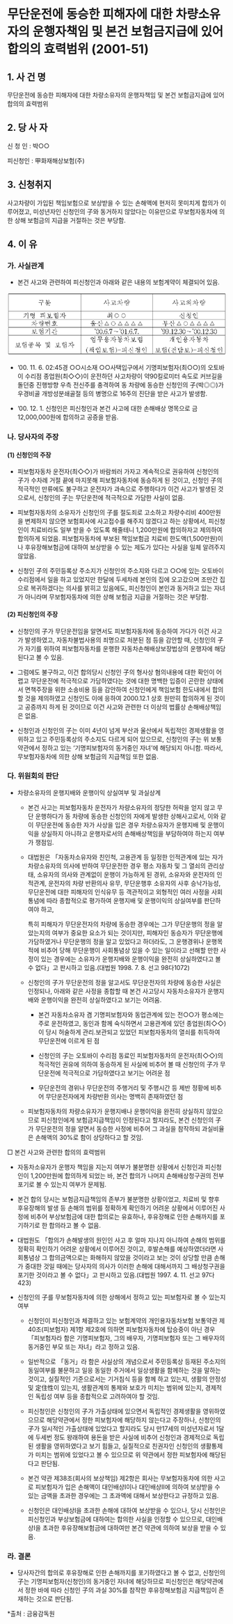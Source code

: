 # 무단운전에 동승한 피해자에 대한 차량소유자의 운행자책임 및 본건 보험금지급에 있어 합의의 효력범위 (2001-51)

## 1. 사 건 명
무단운전에 동승한 피해자에 대한 차량소유자의 운행자책임 및 본건 보험금지급에 있어 합의의 효력범위


## 2. 당 사 자

신 청 인 : 박○○ 

피신청인 : 甲화재해상보험(주) 


## 3. 신청취지
사고차량이 가입된 책임보험으로 보상받을 수 있는 손해액에 현저히 못미치게 합의가 이루어졌고, 미성년자인 신청인의 子와 동거하지 않았다는 이유만으로 무보험자동차에 의한 상해 보험금의 지급을 거절하는 것은 부당함.

## 4. 이   유
### 가. 사실관계
* 본건 사고와 관련하여 피신청인과 아래와 같은 내용의 보험계약이 체결되어 있음.

 ![alt image](https://raw.githubusercontent.com/aijinet/bodoc-claim-contents/master/contents/images/72_1.PNG)

<!--
구분
사고차량
사고외차량
기명 피보험자
최○○
신청인
차량번호
울산△○△△△△
부산△○△△△△
보험기간
’00.6.7～’01.6.7.
’99.12.30～’00.12.30
보험종목 및 보험자
업무용자동차보험
(책임보험)-피신청인
개인용자동차
보험(전담보)-피신청인-->


* ’00. 11. 6. 02:45경 ○○시소재 ○○사택입구에서 기명피보험자(최○○)의 오토바이 수리점 종업원(최◇◇)이 운전하던 사고차량이 약90킬로미터 속도로 커브길을 돌던중 진행방향 우측 전신주를 충격하여 동 차량에 동승한 신청인의 子(박◎◎)가 우경비골 개방성분쇄골절 등의 병명으로 16주의 진단을 받은 사고가 발생함.

* ’00. 12. 1. 신청인은 피신청인과 본건 사고에 대한 손해배상 명목으로 금 12,000,000원에  합의하고 공증을 받음.

### 나. 당사자의 주장
####   (1) 신청인의 주장
* 피보험자동차 운전자(최◇◇)가 바람쐬러 가자고 계속적으로 권유하여 신청인의 子가 수차례 거절 끝에 마지못해 피보험자동차에 동승하게 된 것이고, 신청인 子의 적극적인 만류에도 불구하고 운전자가 과속으로 주행하다가 이건 사고가 발생된 것으로서, 신청인의 子는 무단운전에 적극적으로 가담한 사실이 없음.

* 피보험자동차의 소유자가 신청인의 子를 절도죄로 고소하고 차량수리비 400만원을 변제하지 않으면 보험회사에 사고접수를 해주지 않겠다고 하는 상황에서, 피신청인이 치료비라도 일부 받을 수 있도록 해줄테니 1,200만원에 합의하자고 제의하여 합의하게 되었음. 피보험자동차에 부보된 책임보험금 치료비 한도액(1,500만원)이나 후유장해보험금에 대하여 보상받을 수 있는 제도가 있다는 사실을 일체 알려주지 않았음.

* 신청인 子의 주민등록상 주소지가 신청인의 주소지와 다르고 ○○에 있는 오토바이 수리점에서 일을 하고 있었지만 한달에 두세차례 본인의 집에 오고갔으며 조만간 집으로 복귀하겠다는 의사를 밝히고 있음에도, 피신청인이 본인과 동거하고 있는 자녀가 아니라며 무보험자동차에 의한 상해 보험금 지급을 거절하는 것은 부당함.

#### (2) 피신청인의 주장
* 신청인의 子가 무단운전임을 알면서도 피보험자동차에 동승하여 가다가 이건 사고가 발생하였고, 자동차불법사용의 죄명으로 처분된 점 등을 감안할 때, 신청인의 子가 자기를 위하여 피보험자동차를 운행한 자동차손해배상보장법상의 운행자에 해당된다고 볼 수 있음.

* 그럼에도 불구하고, 이건 합의당시 신청인 子의 형사상 혐의내용에 대한 확인이 어렵고 무단운전에 적극적으로 가담하였다는 것에 대한 명백한 입증이 곤란한 상태에서 면책주장을 위한 소송비용 등을 감안하여 신청인에게 책임보험 한도내에서 합의할 것을 제의하였고 신청인도 이에 응하여 2000.12.1 상호 원만히 합의하게 된 것이고 공증까지 하게 된 것이므로 이건 사고와 관련한 더 이상의 법률상 손해배상책임은 없음. 

* 신청인과 신청인의 子는 이미 4년이 넘게 부산과 울산에서 독립적인 경제생활을 영위하고 있고 주민등록상의 주소지도 다르게 되어 있으므로, 신청인의 子는 위 보통약관에서 정하고 있는 ‘기명피보험자의 동거중인 자녀’에 해당되지 아니함. 따라서, 무보험자동차에 의한 상해 보험금의 지급책임 또한 없음.

### 다. 위원회의 판단

* 차량소유자의 운행지배와 운행이익 상실여부 및 과실상계 

  * 본건 사고는 피보험자동차 운전자가 차량소유자의 정당한 허락을 얻지 않고 무단 운행하다가 동 차량에 동승한 신청인의 자에게 발생한 상해사고로서, 이와 같이 무단운전에 동승한 자가 사상을 입은 경우 차량소유자가 운행지배 및 운행이익을 상실하지 아니하고 운행자로서의 손해배상책임을 부담하여야 하는지 여부가 쟁점임.

  * 대법원은 「자동차소유자와 친인척, 고용관계 등 일정한 인적관계에 있는 자가 차량소유자의 의사에 반하여 무단운전한 경우 평소 자동차 및 그 열쇠의 관리상태, 소유자의 의사와 관계없이 운행이 가능하게 된 경위, 소유자와 운전자의 인적관계, 운전자의 차량 반환의사 유무, 무단운행후 소유자의 사후 승낙가능성, 무단운전에 대한 피해자의 인식유무 등 객관적이고 외형적인 여러 사정을 사회통념에 따라 종합적으로 평가하여 운행지배 및 운행이익의 상실여부를 판단하여야 하고,

    특히 피해자가  무단운전자의 차량에 동승한 경우에는 그가 무단운행의 정을 알았는지의 여부가 중요한 요소가 되는 것이지만, 피해자인 동승자가 무단운행에 가담하였거나 무단운행의 정을 알고 있었다고 하더라도, 그 운행경위나 운행목적에 비추어 당해 무단운행이 사회통념상 있을 수 있는 일이라고 선해할 만한 사정이 있는 경우에는 소유자가 운행지배와 운행이익을 완전히 상실하였다고 볼 수 없다」고 판시하고 있음.(대법원 1998. 7. 8. 선고 98다1072)

  * 신청인의 子가 무단운전의 정을 알고서도 무단운전자의 차량에 동승한 사실은 인정되나, 아래와 같은 사정을 종합할 때 본건 사고당시 자동차소유자가 운행지배와 운행이익을 완전히 상실하였다고 보기는 어려움.

    - 본건 자동차소유자 겸 기명피보험자와 동업관계에 있는 전○○가 평소에는 주로 운전하였고, 동인과 함께 숙식하면서 고용관계에 있던 종업원(최◇◇)이 당시 허술하게 관리․보관되고 있었던 피보험자동차의 열쇠를 취득하여 무단운전에 이르게 된 점 

     - 신청인의 子는 오토바이 수리점 동료인 피보험자동차의 운전자(최◇◇)의 적극적인 권유에 의하여 동승하게 된 사실에 비추어 볼 때 신청인의 子가 무단운전에 적극적으로 가담하였다고 보기는 어려운 점

     - 무단운전의 경위나 무단운전의 주행거리 및 주행시간 등 제반 정황에 비추어 무단운전자에게 차량반환 의사는 명백히 존재하였던 점

  * 피보험자동차의 차량소유자가 운행지배나 운행이익을 완전히 상실하지 않았으므로 피신청인에게 보험금지급책임이 인정된다고 할지라도, 본건 신청인의 子가 무단운전의 정을 알면서 동승한 사정에 비추어 그 과실을 참작하되 과실비율은 손해액의 30%로 함이 상당하다고 할 것임.

□ 본건 사고와 관련한 합의의 효력범위

  * 자동차소유자가 운행자 책임을 지는지 여부가 불분명한 상황에서 신청인과 피신청인이 1,200만원에 합의하게 되었는 바, 본건 합의가 나머지 손해배상청구권의 전부포기로 볼 수 있는지 여부가 문제됨.

  * 본건 합의 당시는 보험금지급책임의 존부가 불분명한 상황이었고, 치료비 및 향후 후유장해의 발생 등 손해의 범위를 정확하게 확인하기 어려운 상황에서 이루어진 사정에 비추어 부상보험금에 대한 합의로는 유효하나, 후유장해로 인한 손해까지를 포기하기로 한 합의라고 볼 수 없음.
 
  * 대법원도 「합의가 손해발생의 원인인 사고 후 얼마 지나지 아니하여 손해의 범위를 정확히 확인하기 어려운 상황에서 이루어진 것이고, 후발손해를 예상하였더라면 사회통념상 그 합의금액으로는 화해하지 않았을 것이라고 보는 것이 상당할 만큼 손해가 중대한 것일 때에는 당사자의 의사가 이러한 손해에 대해서까지 그 배상청구권을 포기한 것이라고 볼 수 없다」고 판시하고 있음.(대법원 1997. 4. 11. 선고 97다423)

  * 신청인의 子를 무보험자동차에 의한 상해에서 정하고 있는 피보험자로 볼 수 있는지 여부

    * 신청인이 피신청인과 체결하고 있는 보험계약의 개인용자동차보험 보통약관 제40조(피보험자) 제1항 제2호에 의하면 피보험자동차에 탑승중이 아닌 경우 「피보험자라 함은 기명피보험자, 그의 배우자, 기명피보험자 또는 그 배우자의 동거중인 부모 또는 자녀」라고 정하고 있음.

    * 일반적으로 「동거」라 함은 사실상의 개념으로서 주민등록상 등재된 주소지의 동일여부를 불문하고 일응 동일한 주거에서 일상생활을 함께하는 것을 말하는 것이고,
    실질적인 기준으로서는 기거침식 등을 함께 하고 있는지, 생활의 안정성 및 定住性이 있는지, 생활관계의 통제와 보호가 미치는 범위에 있는지, 경제적인 독립성 여부 등을 종합적으로 고려하여야 할 것임.

    * 피신청인은 신청인의 子가 가출상태에 있으면서 독립적인 경제생활을 영위하였으므로 해당약관에서 정한 피보험자에 해당하지 않는다고 주장하나,
  신청인의 子가 일시적인 가출상태에 있었다고 할지라도 당시 만17세의 미성년자로서 1달에 두세번 정도 왕래하여 용돈을 받은 사실에 비추어 신청인과 경제적으로 독립된 생활을 영위하였다고 보기 힘들고, 실질적으로 친권자인 신청인의 생활통제가 미치는 범위에 있었다고 볼 수 있으므로 위 약관에서 정한 피보험자에 해당된다고 판단됨.
    
    * 본건 약관 제38조(회사의 보상책임) 제2항은 회사는 무보험자동차에 의한 사고로 피보험자가 입은 손해액이 대인배상Ⅰ이나 대인배상Ⅱ에 의하여 보상받을 수 있는 금액을 초과한 경우에는 그 초과액에 대해서 보상한다고 규정하고 있음.
   
    * 신청인은 대인배상Ⅰ을 초과한 손해에 대하여 보상받을 수 있으나, 당시 신청인은 피신청인과 부상보험금에 대하여는 합의한 사실을 인정할 수 있으므로, 대인배상Ⅰ을 초과한 후유장해보험금에 대하여만 본건 약관에 의하여 보상을 받을 수 있음.

### 라. 결론

  * 당사자간의 합의로 후유장해로 인한 손해까지를 포기하였다고 볼 수 없고, 신청인의 子는 기명피보험자(신청인)의 동거중인 자녀에 해당하므로 피신청인은 해당약관에서 정한 바에 따라 신청인 子의 과실 30%를 참작한 후유장해보험금 지급책임이 존재하는 것으로 판단됨.

*출처 : 금융감독원